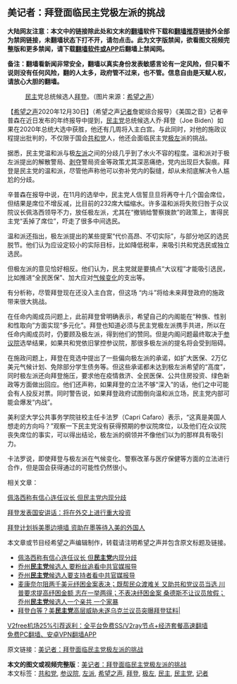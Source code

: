  <h2>美记者：拜登面临民主党极左派的挑战</h2> <p class="notice"><b>大陆网友注意：本文中的链接除此处和文末的<a href="https://github.com/bannedbook/fanqiang" >翻墙</a>软件下载和<a href="https://github.com/killgcd/justmysocks/blob/master/README.md">翻墙推荐</a>链接外全部为禁网链接，未翻墙状态下打不开，请勿点击。此为文字版禁闻，欲看图文视频完整版和更多禁闻，请下载<a href="https://github.com/bannedbook/fanqiang">翻墙软件或APP</a>后翻墙上禁闻网。</p><p>备注：翻墙看新闻非常安全，翻墙以真实身份发表敏感言论有一定风险，但只看不说则没有任何风险，翻的人太多，政府管不过来，也不管。信息自由是天赋人权，请放心大胆的翻墙。</b></p>  <div class="entry"> <figure> <p><figcaption><a href="https://www.bannedbook.org/bnews/tag/%e6%b0%91%e4%b8%bb/" class="st_tag internal_tag" rel="tag" title="标签 民主 下的日志">民主</a>党总统候选人<a href="https://www.bannedbook.org/bnews/tag/%e6%8b%9c%e7%99%bb/" class="st_tag internal_tag" rel="tag" title="标签 拜登 下的日志">拜登</a>。（图片来源：<a href="https://www.bannedbook.org/bnews/tag/%e5%b8%8c%e6%9c%9b%e4%b9%8b%e5%a3%b0/" class="st_tag internal_tag" rel="tag" title="标签 希望之声 下的日志">希望之声</a>）</figcaption></figure> <p>【<span class='wp_keywordlink_affiliate'><a href="https://www.soundofhope.org" title="希望之声" target="_blank">希望之声</a></span>2020年12月30日】（希望之声<a href="https://www.bannedbook.org/bnews/tag/%E8%AE%B0%E8%80%85/" class="st_tag internal_tag" rel="tag" title="标签 记者 下的日志">记者</a>詹妮综合报导）《美国之音》记者辛普森在近日发布的年终报导中提到，<a href="https://www.bannedbook.org/bnews/tag/%e6%b0%91%e4%b8%bb%e5%85%9a/" class="st_tag internal_tag" rel="tag" title="标签 民主党 下的日志">民主党</a>总统候选人乔·拜登（Joe Biden）如果在2020年总统大选中获胜，他还有几周将入主白宫。与此同时，对他的施政议程提出批判的，不仅限于国会<a href="https://www.bannedbook.org/bnews/tag/%e5%85%b1%e5%92%8c%e5%85%9a/" class="st_tag internal_tag" rel="tag" title="标签 共和党 下的日志">共和党</a>人，他还会面临民主党<a href="https://www.bannedbook.org/bnews/tag/%E6%9E%81%E5%B7%A6/" class="st_tag internal_tag" rel="tag" title="标签 极左 下的日志">极左</a>派的挑战。</p> <p>据悉，民主党温和派与极<a href="https://www.bannedbook.org/bnews/tag/%e5%b7%a6%e6%b4%be/" class="st_tag internal_tag" rel="tag" title="标签 左派 下的日志">左派</a>之间的分歧几乎到了水火不容的程度。温和派对于极左派提出的解散警局、<span class='wp_keywordlink'><a href="https://www.bannedbook.org/forum2/topic21.html" title="《剥夺》 黄建民 著" target="_blank">剥夺</a></span>警局资金等政策尤其深恶痛绝，党内出现巨大裂痕。拜登是民主党的温和派，尽管他声称他可以弥补党内的裂缝，却从未彻底解决令人尴尬的分歧。</p> <p>辛普森在报导中说，在11月的选举中，民主党人信誓旦旦将再夺十几个国会席位，但结果是席位不增反减，比目前的232席大幅缩水。许多温和派将失败归咎于众议院议长佩洛西领导不力，放任极左派，尤其在“撤销给警察拨款”的政策上，害得民主党“丢掉了席位”，吓走了很多中间选民。</p> <p>温和派还指出，极左派提出的某些提案“代价高昂、不切实际”，与部分地区的选民脱节。他们认为应设定较小的实际目标，比如降低税率，来吸引共和党选民或独立选民。</p>  <p>但极左派的意见恰好相反。他们认为，民主党就是要搞点“大议程”才能吸引选民，比如推进“全民医保”、加大应对<span class='wp_keywordlink'><a href="https://www.bannedbook.org/bnews/ssgc/20180904/993719.html" title="《魔鬼在统治着我们的世界(23)：环保主义(上)》" target="_blank">气候变化</a></span>的支出等。</p> <p>有分析称，尽管拜登现在还没入主白宫，但这场 “内斗”将给未来拜登政府的施政带来很大挑战。</p> <p>在任命内阁成员问题上，此前拜登曾明确表示，希望自己的内阁能在“种族、性别和性取向”方面实现“多元化”。拜登也知道必须与民主党极左派携手共进，所以在任命内阁成员时，仍要顾及极左派，得到他们的赞同。但是内阁问题最终取决于<a href="https://www.bannedbook.org/bnews/tag/%e5%8f%82%e8%ae%ae%e9%99%a2/" class="st_tag internal_tag" rel="tag" title="标签 参议院 下的日志">参议院</a>选举结果，如果共和党依旧掌控参议院，那很多极左派的提名将会受到阻碍。</p> <p>在施政问题上，拜登在竞选中提出了一些偏向极左派的承诺，如扩大医保、2万亿美元气候计划、免除部分学生债务等。但这些承诺都未达到极左派希望的“高度”，同时极左派还向拜登施压，要求他在疫情救济、全民医保、公共住房投资、绿色新政等方面做出回应。他们还声称，如果拜登的立法不够“深入”的话，他们之中可能会有人投反对票。同时警告说，如果拜登政府试图倒向温和派立场，民主党内部可能会爆发“内战”。</p>  <p>美利坚大学公共事务学院驻校主任卡法罗（Capri Cafaro）表示，“这真是美国人想走的方向吗？”观察一下民主党没有获得预期的参议院席位，以及他们在众议院丧失席位的事实，可以得出结论，极左派的纲领并不像他们以为的那样具有吸引力。</p> <p>卡法罗说，即使拜登与极左派在气候变化、警察改革与医疗保健等方面的立法进行合作，但是国会获得通过的可能性仍然很小。</p> <p>相关文章：</p> <p><a href="https://www.soundofhope.org/post/458788">佩洛西称有信心连任议长 但民主党内现分歧</a></p>  <p><a href="https://www.soundofhope.org/post/458491">拜登发表国安讲话：将在外交上进行重大投资</a></p> <p><a href="https://www.soundofhope.org/post/456919">拜登计划拆美墨边境墙 资助在墨等待入美的外国人</a><strong> </strong></p> <p>本文章或节目经希望之声编辑制作，转载请注明希望之声并包含原文标题及链接。</p> <ul class='op-related-articles' title='相关阅读'> <li><a href='https://www.bannedbook.org/bnews/comments/20201230/1458055.html' target='_blank'>佩洛西称有信心连任议长 但<b>民主党</b>内现分歧</a></li> <li><a href='https://www.bannedbook.org/bnews/comments/20201230/1457974.html' target='_blank'>乔州<b>民主党</b>候选人 要粉丝追看中共官媒报导</a></li> <li><a href='https://www.bannedbook.org/bnews/taiwannews/20201230/1457815.html' target='_blank'>乔州<b>民主党</b>候选人要支持者看中共官媒报导</a></li> <li><a href='https://www.bannedbook.org/bnews/bannedvideo/20201230/1457779.html' target='_blank'>麦康奈尔阻两千美元纾困金案表决；既帮民众渡难关 又助共和党议员当选 川普要求提高纾困金额 志在一举两得；不表决纾困金案 桑德斯不让议员放假；乔州<b>民主党</b>候选人一个亲共 一个家暴</a></li> <li><a href='https://www.bannedbook.org/bnews/taiwannews/20201230/1457745.html' target='_blank'>拜登白等？美<b>民主党</b>高层威胁未遂乌克兰议员突曝拜登猛料|</a></li> </ul> <p class="texttj"> <a href="https://www.bannedbook.org/forum23/topic22702.html" target="_blank">V2free机场25%引荐返利：全平台免费SS/V2ray节点+经济套餐高速翻墙</a><br/> <a href="https://github.com/bannedbook/fanqiang/wiki/%E7%A6%81%E9%97%BB%E7%BD%91%E5%AE%89%E5%8D%93%E7%BF%BB%E5%A2%99%E6%96%B0%E9%97%BBAPP" target="_blank">免费PC翻墙、安卓VPN翻墙APP</a></p><p>原文链接：<a class="src_link"  href="https://www.soundofhope.org/post/458876" target="_blank">美记者：拜登面临民主党极左派的挑战</a></p> <a name='sharetosocial'></a>       <div><b>本文的图文或视频完整版</b>：<a href='https://www.bannedbook.org/bnews/comments/20201231/1458166.html'>美记者：拜登面临民主党极左派的挑战</a></div>  </div><!--END ENTRY--> <div class="postfooter"> <div>本文标签：<a href="https://www.bannedbook.org/bnews/tag/%e5%85%b1%e5%92%8c%e5%85%9a/" rel="tag">共和党</a>, <a href="https://www.bannedbook.org/bnews/tag/%e5%8f%82%e8%ae%ae%e9%99%a2/" rel="tag">参议院</a>, <a href="https://www.bannedbook.org/bnews/tag/%e5%b7%a6%e6%b4%be/" rel="tag">左派</a>, <a href="https://www.bannedbook.org/bnews/tag/%e5%b8%8c%e6%9c%9b%e4%b9%8b%e5%a3%b0/" rel="tag">希望之声</a>, <a href="https://www.bannedbook.org/bnews/tag/%e6%8b%9c%e7%99%bb/" rel="tag">拜登</a>, <a href="https://www.bannedbook.org/bnews/tag/%E6%9E%81%E5%B7%A6/" rel="tag">极左</a>, <a href="https://www.bannedbook.org/bnews/tag/%e6%b0%91%e4%b8%bb/" rel="tag">民主</a>, <a href="https://www.bannedbook.org/bnews/tag/%e6%b0%91%e4%b8%bb%e5%85%9a/" rel="tag">民主党</a>, <a href="https://www.bannedbook.org/bnews/tag/%E8%AE%B0%E8%80%85/" rel="tag">记者</a></div>  </div><!--END POSTFOOTER--> 